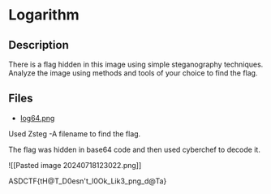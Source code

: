 # Logarithm

## Description

There is a flag hidden in this image using simple steganography techniques. Analyze the image using methods and tools of your choice to find the flag.

## Files

* [log64.png](files/log64.png)

Used Zsteg -A filename to find the flag.

The flag was hidden in base64 code and then used cyberchef to decode it.

![[Pasted image 20240718123022.png]]


ASDCTF{tH@T_D0esn't_l0Ok_Lik3_png_d@Ta}
